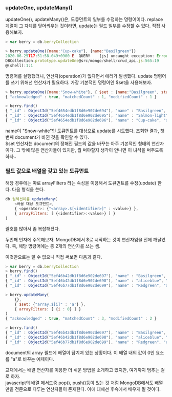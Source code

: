 ### updateOne, updateMany()
updateOne(), updateMany()은, 도큐먼트의 일부를 수정하는 명령어이다. replace 계열이 그 자체를 덮어씌우는 것이라면, update는 필드 일부를 수정할 수 있다. 직접 사용해보자.

```javascript
> var berry = db.berryCollection

> berry.updateOne({name:"Cup-cake"}, {name:"Basilgreen"})
2020-06-25T17:51:58.049+0900 E  QUERY    [js] uncaught exception: Error: the update operation document must contain atomic operators :
DBCollection.prototype.updateOne@src/mongo/shell/crud_api.js:565:19
@(shell):1:1
```
명령어를 실행했더니, 연산자(operation)가 없다면서 에러가 발생했다.
update 명령어를 쓰기 위해선 연산자가 필요하다.
가장 기본적인 명령어인 $set을 사용해보자.

```javascript
> berry.updateOne({name:"Snow-white"}, { $set : {name:"Basilgreen", status:1002} })
{ "acknowledged" : true, "matchedCount" : 1, "modifiedCount" : 1 }

> berry.find()
{ "_id" : ObjectId("5ef4654edb1f8d6e902de694"), "name" : "Basilgreen", "status" : 1002, "VIP" : false }
{ "_id" : ObjectId("5ef4654edb1f8d6e902de695"), "name" : "Salmon-light", "status" : 5, "VIP" : true }
{ "_id" : ObjectId("5ef4654edb1f8d6e902de696"), "name" : "Cup-cake", "status" : 100, "VIP" : true }
```

name이 "Snow-white"인 도큐먼트를 대상으로 update를 시도했다.
조회한 결과, 첫 번째 document가 바뀐 것을 확인할 수 있다.
<br />
$set 연산자는
document의 정해진 필드의 값을 바꾸는 아주 기본적인 형태의 연산자이다.
그 밖에 많은 연산자들이 있지만, 뭘 써야할지 생각이 안나면 이 녀석을 써주도록 하자..

### 필드 값으로 배열을 갖고 있는 도큐먼트
해당 경우에는 따로 arrayFilters 라는 속성을 이용해서 도큐먼트를 수정(update) 한다.
다음 형식을 쓴다.

```javascript
db.컬렉션이름.updateMany(
    <바꿀 대상 도큐먼트>, 
    { <operator>: {"<array>.$[<identifier>]" : <value>} }, 
    { arrayFilters: [ {<identifier>:<value>} ] }
)
```
괄호를 많아서 좀 복잡해졌다.<br />

두번째 인자에 주목해보자.
MongoDB에서 $로 시작하는 것이 연산자임을 전에 깨달았다.
즉, 해당 명령어에는 총 2개의 연산자를 쓰는 셈.

이것만으로는 알 수 없으니 직접 써보면 다음과 같다.

```javascript
> var berry = db.berryCollection
> berry.find()
{ "_id" : ObjectId("5ef46b42db1f8d6e902de697"), "name" : "Basilgreen", "array" : [ 0, 1, 2 ], "VIP" : false }
{ "_id" : ObjectId("5ef46b42db1f8d6e902de698"), "name" : "aliceblue", "array" : [ 0, 2, 4 ], "VIP" : true }
{ "_id" : ObjectId("5ef46b77db1f8d6e902de699"), "name" : "Redgreen", "array" : [ 1, 3, 5, 100 ], "VIP" : false }

> berry.updateMany(
    {}, 
    { $set: {"array.$[i]" : 'a'} }, 
    { arrayFilters: [ {i : 0} ] }
)
{ "acknowledged" : true, "matchedCount" : 3, "modifiedCount" : 2 }

> berry.find()
{ "_id" : ObjectId("5ef46b42db1f8d6e902de697"), "name" : "Basilgreen", "array" : [ "a", 1, 2 ], "VIP" : false }
{ "_id" : ObjectId("5ef46b42db1f8d6e902de698"), "name" : "aliceblue", "array" : [ "a", 2, 4 ], "VIP" : true }
{ "_id" : ObjectId("5ef46b77db1f8d6e902de699"), "name" : "Redgreen", "array" : [ 1, 3, 5, 100 ], "VIP" : false }
```
document의 array 필드에 배열이 담겨져 있는 상황이다.
이 배열 내의 값이 0인 요소를 "a"로 바꾸는 예제이다.

교재에서는 배열 연산자를 이용한 더 쉬운 방법을 소개하고 있지만, 
여기까지 멈추는 걸로 하자.
<br />
javascript의 배열 메서드중 pop(), push()등이 있는 것 처럼
MongoDB에서도 배열만을 전문으로 다루는 연산자들이 존재한다.
이에 대해선 후속에서 배우게 될 것이다.



